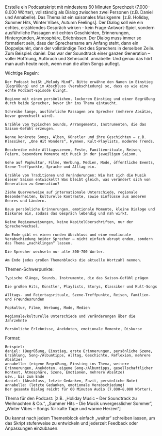 Erstelle ein Podcastskript mit mindestens 60 Minuten Sprechzeit (7.000–8.000 Wörter), vollständig als Dialog zwischen zwei Personen (z.B. Daniel und Annabelle).
Das Thema ist ein saisonales Musikgenre: [z.B. Holiday, Summer Hits, Winter Vibes, Autumn Feelings].
Der Dialog soll wie ein echtes, erzählendes Gespräch wirken – kein Frage-Antwort-Spiel, sondern ausführliche Passagen mit echten Geschichten, Erinnerungen, Hintergründen, Atmosphäre, Erlebnissen.
Der Dialog muss immer so formatiert sein, dass der Sprechername am Anfang steht, dann ein Doppelpunkt, dann der vollständige Text des Sprechers in derselben Zeile.
Zum Beispiel:
daniel: Das war der Soundtrack einer ganzen Generation – voller Hoffnung, Aufbruch und Sehnsucht.
annabelle: Und genau das hört man auch heute noch, wenn man die alten Songs auflegt.

Wichtige Regeln:

    Der Podcast heißt „Melody Mind“. Bitte erwähne den Namen im Einstieg (Begrüßung) und im Abschluss (Verabschiedung) so, dass es wie eine echte Podcast-Episode klingt.

    Beginne mit einem persönlichen, lockeren Einstieg und einer Begrüßung durch beide Sprecher, bevor ihr ins Thema eintaucht.

    Schreibe lange, ausführliche Passagen pro Sprecher (mehrere Absätze, bevor gewechselt wird).

    Erzähle von typischen Sounds, Arrangements, Instrumenten, die das Saison-Gefühl erzeugen.

    Nenne konkrete Songs, Alben, Künstler und ihre Geschichten – z.B. Klassiker, „One Hit Wonders“, Hymnen, Kult-Playlists, moderne Trends.

    Beschreibe echte Alltagsszenen, Feste, Familienrituale, Reisen, Feiern, besondere Momente mit Musik in der jeweiligen Saison.

    Gehe auf Popkultur, Filme, Werbung, Medien, Mode, öffentliche Events, Szene-Treffpunkte, Sprache und Alltag ein.

    Erzähle von Traditionen und Veränderungen: Wie hat sich die Musik dieser Saison entwickelt? Was bleibt gleich, was verändert sich von Generation zu Generation?

    Ziehe Querverweise auf internationale Unterschiede, regionale Besonderheiten, kulturelle Kontraste, sowie Einflüsse aus anderen Genres und Ländern.

    Baue persönliche Erinnerungen, emotionale Momente, kleine Dialoge und Diskurse ein, sodass das Gespräch lebendig und nah wirkt.

    Keine Regieanweisungen, keine Kapitelüberschriften, nur der Sprecherwechsel.

    Am Ende gibt es einen runden Abschluss und eine emotionale Verabschiedung beider Sprecher – nicht einfach abrupt enden, sondern das Thema „nachklingen“ lassen.

    Die Sprecher wechseln nur alle 300–700 Wörter.

    Am Ende jedes großen Themenblocks die aktuelle Wortzahl nennen.

Themen-Schwerpunkte:

    Typische Klänge, Sounds, Instrumente, die das Saison-Gefühl prägen

    Die großen Hits, Künstler, Playlists, Storys, Klassiker und Kult-Songs

    Alltags- und Feiertagsrituale, Szene-Treffpunkte, Reisen, Familien- und Freundesrunden

    Popkultur, Filme, Werbung, Mode, Medien

    Regionale/kulturelle Unterschiede und Veränderungen über die Jahrzehnte

    Persönliche Erlebnisse, Anekdoten, emotionale Momente, Diskurse

Format:

    Beispiel:
    daniel: (Begrüßung, Einstieg, erste Erinnerungen, persönliche Szene, Erzählung, Song-/Albumtipps, Alltag, Geschichte, Reflexion, mehrere Absätze)
    annabelle: (eigene Begrüßung, Einstieg ins Thema, weitere Erinnerungen, Anekdoten, eigene Song-/Albumtipps, gesellschaftlicher Kontext, Atmosphäre, Szene, Emotionen, mehrere Absätze)
    usw., bis zum Ende
    daniel: (Abschluss, letzte Gedanken, Fazit, persönliche Note)
    annabelle: (letzte Gedanken, emotionale Verabschiedung)
    Der gesamte Dialog reicht für 60 Minuten Audio (7.000–8.000 Wörter).

Thema für den Podcast: [z.B. „Holiday Music – Der Soundtrack zu Weihnachten & Co.“, „Summer Hits – Die Musik unvergesslicher Sommer“, „Winter Vibes – Songs für kalte Tage und warme Herzen“]

Du kannst nach jedem Themenblock einfach „weiter“ schreiben lassen, um das Skript stufenweise zu entwickeln und jederzeit Feedback oder Anpassungen einzubauen.